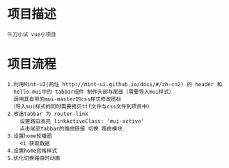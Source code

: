 # 项目描述

	牛刀小试 vue小项目

# 项目流程
	1.利用Mint-UI(网址 http://mint-ui.github.io/docs/#/zh-cn2) 的 header 和
	  hello-mui中的 tabbar组件 制作头部与尾部（需要导入mui样式）
	  调用其自带的mui-master的css样式修改图标
	 （导入mui样式的同时需要拷贝ttf文件与css文件到项目中）
	2.改造tabbar 为 router-link
		设置路由高亮 linkActiveClass: 'mui-active'
		点击尾部tabbar的路由链接 切换 路由模块
	3.设置home轮播图
		<1 获取数据
	4.设置home宫格样式
	5.优化切换路由时动画